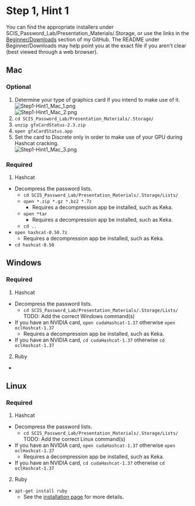 # Step 1, Hint 1  
You can find the appropriate installers under SCIS_Password_Lab/Presentation_Materials/.Storage, or use the links in the [Beginner/Downloads](https://github.com/JonZeolla/Presentation_Materials/tree/Password-Cracking_2015-09-24/Beginner/Downloads) section of my GitHub.  The README under Beginner/Downloads may help point you at the exact file if you aren't clear (best viewed through a web browser).  

## Mac  
### Optional  
1. Determine your type of graphics card if you intend to make use of it.  
![Step1-Hint1_Mac_1.png](https://raw.githubusercontent.com/JonZeolla/Presentation_Materials/Password-Cracking_2015-09-24/Beginner/.Screenshots/Step1-Hint1_Mac_1.png)  
![Step1-Hint1_Mac_2.png](https://raw.githubusercontent.com/JonZeolla/Presentation_Materials/Password-Cracking_2015-09-24/Beginner/.Screenshots/Step1-Hint1_Mac_2.png)
2. `cd SCIS_Password_Lab/Presentation_Materials/.Storage/`  
3. `unzip gfxCardStatus-2.3.zip`  
4. `open gfxCardStatus.app`  
5. Set the card to Discrete only in order to make use of your GPU during Hashcat cracking.  
![Step1-Hint1_Mac_3.png](https://raw.githubusercontent.com/JonZeolla/Presentation_Materials/Password-Cracking_2015-09-24/Beginner/.Screenshots/Step1-Hint1_Mac_3.png)  

### Required  
1. Hashcat  
  * Decompress the password lists.  
    * `cd SCIS_Password_Lab/Presentation_Materials/.Storage/Lists/`  
    * `open *.zip *.gz *.bz2 *.7z`  
      * Requires a decompression app be installed, such as Keka.  
    * `open *tar`  
      * Requires a decompression app be installed, such as Keka.  
    * `cd ..`  
  * `open hashcat-0.50.7z`  
    * Requires a decompression app be installed, such as Keka.
  * `cd hashcat-0.50`  

## Windows  
### Required  
1. Hashcat  
  * Decompress the password lists.  
    * `cd SCIS_Password_Lab/Presentation_Materials/.Storage/Lists/`  
TODO:  Add the correct Windows command(s)  
  * If you have an NVIDIA card, `open cudaHashcat-1.37` otherwise `open oclHashcat-1.37`  
    * Requires a decompression app be installed, such as Keka.  
  * If you have an NVIDIA card, `cd cudaHashcat-1.37` otherwise `cd oclHashcat-1.37`  
2. Ruby  
  * 

## Linux  
### Required  
1. Hashcat  
  * Decompress the password lists.  
    * `cd SCIS_Password_Lab/Presentation_Materials/.Storage/Lists/`  
TODO:  Add the correct Linux command(s)  
  * If you have an NVIDIA card, `open cudaHashcat-1.37` otherwise `open oclHashcat-1.37`  
    * Requires a decompression app be installed, such as Keka.  
  * If you have an NVIDIA card, `cd cudaHashcat-1.37` otherwise `cd oclHashcat-1.37`  
2. Ruby  
  * `apt-get install ruby`  
    * See the [installation page](https://www.ruby-lang.org/en/documentation/installation/) for more details.  

